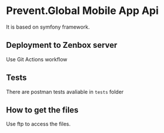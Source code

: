 # Prevent.Global Mobile App Api

It is based on symfony framework.

## Deployment to Zenbox server

Use Git Actions workflow

## Tests
There are postman tests avaliable in `tests` folder

## How to get the files
Use ftp to access the files.